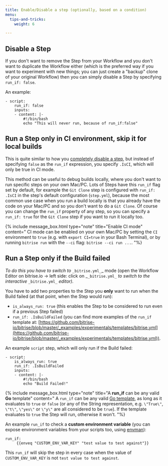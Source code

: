 ```yaml
---
title: Enable/Disable a step (optionally, based on a condition)
menu:
  tips-and-tricks:
    weight: 6

---
```

## Disable a Step

If you don't want to remove the Step from your Workflow and you don't want to duplicate the Workflow either (which is the preferred way if you want to experiment with new things; you can just create a "backup" clone of your original Workflow) then you can simply disable a Step by specifying `run_if: false`.

An example:

    - script:
        run_if: false
        inputs:
        - content: |-
            #!/bin/bash
            echo "This will never run, because of run_if:false"

## Run a Step only in CI environment, skip it for local builds

This is quite similar to how you [completely disable a step](#disable-a-step),
but instead of specifying `false`
as the `run_if` expression, you specify `.IsCI`, which will only be true in CI mode.

This method can be useful to debug builds locally, where you don't want to run
specific steps on your own Mac/PC. Lots of Steps have this `run_if` flag set by default,
for example the `Git Clone` step is configured with `run_if: .IsCI` in the step's
default configuration (`step.yml`), because the most common use case when you
run a build locally is that you already have the code on your Mac/PC
and so you don't want to do a `Git Clone`. Of course you can change the `run_if`
property of any step, so you can specify a `run_if: true` for the `Git Clone`
step if you want to run it locally too.

{% include message_box.html type="note" title="Enable CI mode" content=" CI mode can be enabled on your own Mac/PC by setting the `CI` environment to `true` (e.g. with `export CI=true` in your Bash Terminal), or by running `bitrise run` with the `--ci` flag: `bitrise --ci run ...`. "%}

## Run a Step only if the Build failed

_To do this you have to switch to_ `_bitrise.yml_`_ mode
(open the Workflow Editor on bitrise.io -> left side: click on _`_bitrise.yml_`
_to switch to the interactive_ `_bitrise.yml_` _editor)._

You have to add two properties to the Step you **only** want to run when
the Build failed (at that point, when the Step would run):

* `is_always_run: true` (this enables the Step to be considered to run even if a previous Step failed)
* `run_if: .IsBuildFailed` (you can find more examples of the `run_if` template at: [https://github.com/bitrise-io/bitrise/blob/master/_examples/experimentals/templates/bitrise.yml](https://github.com/bitrise-io/bitrise/blob/master/_examples/experimentals/templates/bitrise.yml)).

An example `script` step, which will only run if the Build failed:

    - script:
        is_always_run: true
        run_if: .IsBuildFailed
        inputs:
        - content: |-
            #!/bin/bash
            echo "Build Failed!"

{% include message_box.html type="note" title="A **run_if** can be any valid **Go** template" content="
A `run_if` can be any valid [Go template](https://golang.org/pkg/text/template/), as long as it evaluates to `true` or `false` (or any of the String representation, e.g. `\"True\"`, `\"t\"`, `\"yes\"` or `\"y\"` are all considered to be `true`). If the template evaluates to `true` the Step will run, otherwise it won't.
"%}

An example `run_if` to check a **custom environment variable** (you
can expose environment variables from your scripts too,
using [envman](https://github.com/bitrise-io/envman/)):

    run_if: 
         {{enveq "CUSTOM_ENV_VAR_KEY" "test value to test against"}}

This `run_if` will skip the step in every case when the value of `CUSTOM_ENV_VAR_KEY`
is not `test value to test against`.